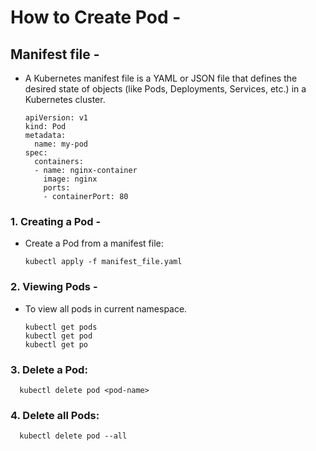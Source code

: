 # How to Create Pod -
## Manifest file -
- A Kubernetes manifest file is a YAML or JSON file that defines the desired state of objects (like Pods, Deployments, Services, etc.) in a Kubernetes cluster.

      apiVersion: v1
      kind: Pod
      metadata:
        name: my-pod
      spec:
        containers:
        - name: nginx-container
          image: nginx
          ports:
          - containerPort: 80

### 1. Creating a Pod -
- Create a Pod from a manifest file:

      kubectl apply -f manifest_file.yaml

### 2. Viewing Pods -
- To view all pods in current namespace.

      kubectl get pods
      kubectl get pod
      kubectl get po

### 3. Delete a Pod:

      kubectl delete pod <pod-name>

### 4. Delete all Pods:

      kubectl delete pod --all

  
